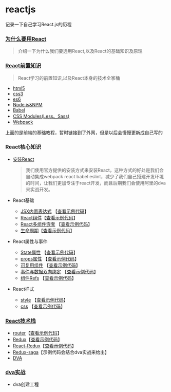 # reactjs
记录一下自己学习React.js的历程

### [为什么要用React](https://github.com/yxl2628/reactjs/blob/master/Why_React.md)
> 介绍一下为什么我们要选用React,以及React的基础知识及原理

### [React前置知识](https://github.com/yxl2628/reactjs/blob/master/React_Knowledge_Map.md)
> React学习的前置知识,以及React本身的技术全家桶

- [html5](http://www.runoob.com/html/html5-intro.html)
- [css3](http://www.runoob.com/css3/css3-tutorial.html)
- [es6](http://es6.ruanyifeng.com/)
- [Node.js&NPM](http://www.runoob.com/nodejs/nodejs-tutorial.html)
- [Babel](http://www.ruanyifeng.com/blog/2016/01/babel.html)
- [CSS Modules(Less、Sass)](http://www.bootcss.com/p/lesscss/)
- [Webpack](http://www.jianshu.com/p/42e11515c10f)

上面的是前端的基础教程，暂时链接到了外网，但是以后会慢慢更新成自己写的

### React核心知识
- [安装React](https://github.com/yxl2628/reactjs/blob/master/docs/Insallation.md)
  > 我们使用官方提供的安装方式来安装React，这种方式的好处是我们会自动集成webpack react babel eslint，减少了我们自己搭建开发环境的时间，让我们更加专注于react开发，而且后期我们会使用阿里的dva来实战开发。

- React基础
  - [JSX内置表达式](https://github.com/yxl2628/reactjs/blob/master/docs/basic/React_JSX.md) 【[查看示例代码](https://github.com/yxl2628/reactjs/blob/master/code/jsx)】
  - [React组件](https://github.com/yxl2628/reactjs/blob/master/docs/basic/React_Component.md)【[查看示例代码](https://github.com/yxl2628/reactjs/blob/master/code/component)】
  - [React多组件嵌套](https://github.com/yxl2628/reactjs/blob/master/docs/basic/React_Component.md#多嵌套组件) 【[查看示例代码](https://github.com/yxl2628/reactjs/blob/master/code/multiple_component)】
  - [生命周期](https://github.com/yxl2628/reactjs/blob/master/docs/basic/React_Lifecycle.md)【[查看示例代码](https://github.com/yxl2628/reactjs/blob/master/code/lifecycle)】
- React属性与事件  
  - [State属性](https://github.com/yxl2628/reactjs/blob/master/docs/props&state/react_state.md) 【[查看示例代码](https://github.com/yxl2628/reactjs/blob/master/code/state)】
  - [props属性](https://github.com/yxl2628/reactjs/blob/master/docs/props&state/react_props.md) 【[查看示例代码](https://github.com/yxl2628/reactjs/blob/master/code/props)】
  - [可复用组件](https://github.com/yxl2628/reactjs/blob/master/docs/props&state/reusable_components.md) 【[查看示例代码](https://github.com/yxl2628/reactjs/blob/master/code/reusable_components)】
  - [事件与数据双向绑定](https://github.com/yxl2628/reactjs/blob/master/docs/props&state/event_data_bind.md) 【[查看示例代码](https://github.com/yxl2628/reactjs/blob/master/code/bind)】
  - [组件Refs](https://github.com/yxl2628/reactjs/blob/master/docs/props&state/react_refs.md) 【[查看示例代码](https://github.com/yxl2628/reactjs/blob/master/code/refs)】
- React样式
  - [style](https://github.com/yxl2628/reactjs/blob/master/docs/style&css/react_style.md) 【[查看示例代码](https://github.com/yxl2628/reactjs/blob/master/code/style)】
  - [css](https://github.com/yxl2628/reactjs/blob/master/docs/style&css/react_css.md) 【[查看示例代码](https://github.com/yxl2628/reactjs/blob/master/code/css)】

### [React技术栈](https://github.com/yxl2628/reactjs/blob/master/React_Technology_Ttack.md)
- [router](https://github.com/yxl2628/reactjs/blob/master/docs/advanced/React_Router.md)【[查看示例代码](https://github.com/yxl2628/reactjs/blob/master/code/react_router)】
- [Redux](https://github.com/yxl2628/reactjs/blob/master/docs/advanced/React_Redux.md)【[查看示例代码](https://github.com/yxl2628/reactjs/blob/master/code/redux)】
- [React-Redux](https://github.com/yxl2628/reactjs/blob/master/docs/advanced/React_Redux2.md)【[查看示例代码](https://github.com/yxl2628/reactjs/blob/master/code/redux2)】
- [Redux-saga](https://github.com/yxl2628/reactjs/blob/master/docs/advanced/Redux_saga.md)【示例代码会结合dva实战来给出】
- [DVA](https://github.com/dvajs/dva/blob/master/README_zh-CN.md)

### [dva实战](https://github.com/yxl2628/reactjs/blob/master/docs/advanced/dva_example.md)
- dva创建工程
